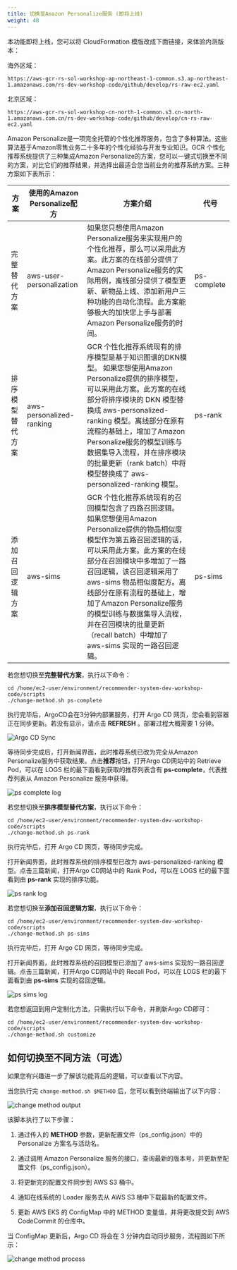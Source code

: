 ```yaml
---
title: 切换至Amazon Personalize服务 (即将上线)
weight: 48
---
```


本功能即将上线，您可以将 CloudFormation 模版改成下面链接，来体验内测版本：

海外区域：
```shell
https://aws-gcr-rs-sol-workshop-ap-northeast-1-common.s3.ap-northeast-1.amazonaws.com/rs-dev-workshop-code/github/develop/rs-raw-ec2.yaml
```

北京区域：
```shell
https://aws-gcr-rs-sol-workshop-cn-north-1-common.s3.cn-north-1.amazonaws.com.cn/rs-dev-workshop-code/github/develop/cn-rs-raw-ec2.yaml
```

Amazon Personalize是一项完全托管的个性化推荐服务，包含了多种算法。这些算法基于Amazon零售业务二十多年的个性化经验与开发专业知识。GCR 个性化推荐系统提供了三种集成Amazon Personalize的方案，您可以一键式切换至不同的方案，对比它们的推荐结果，并选择出最适合您当前业务的推荐系统方案。三种方案如下表所示：

|方案 |使用的Amazon Personalize配方 | 方案介绍 | 代号 |
|--- |--- | --- | --- |
|完整替代方案|aws-user-personalization |如果您只想使用Amazon Personalize服务来实现用户的个性化推荐，那么可以采用此方案。此方案的在线部分提供了Amazon Personalize服务的实际用例，离线部分提供了模型更新、新物品上线、添加新用户三种功能的自动化流程。此方案能够极大的加快您上手与部署Amazon Personalize服务的时间。 |ps-complete|
|排序模型替代方案|aws-personalized-ranking |GCR 个性化推荐系统现有的排序模型是基于知识图谱的DKN模型。 如果您想使用Amazon Personalize提供的排序模型，可以采用此方案。此方案的在线部分将排序模块的 DKN 模型替换成 aws-personalized-ranking 模型。离线部分在原有流程的基础上，增加了Amazon Personalize服务的模型训练与数据集导入流程，并在排序模块的批量更新（rank batch）中将模型替换成了 aws-personalized-ranking 模型。 |ps-rank|
|添加召回逻辑方案|aws-sims |GCR 个性化推荐系统现有的召回模型包含了四路召回逻辑。 如果您想使用Amazon Personalize提供的物品相似度模型作为第五路召回逻辑的话，可以采用此方案。此方案的在线部分在召回模块中多增加了一路召回逻辑，该召回逻辑采用了 aws-sims 物品相似度配方。离线部分在原有流程的基础上，增加了Amazon Personalize服务的模型训练与数据集导入流程，并在召回模块的批量更新（recall batch）中增加了 aws-sims 实现的一路召回逻辑。 |ps-sims|

若您想切换至**完整替代方案**，执行以下命令：
```shell
cd /home/ec2-user/environment/recommender-system-dev-workshop-code/scripts
./change-method.sh ps-complete
```

执行完毕后，ArgoCD会在3分钟内部署服务，打开 Argo CD 网页，您会看到容器正在同步更新。若没有显示，请点击 **REFRESH** 。部署过程大概需要 1 分钟。

![Argo CD Sync](/images/argocd-sync-method.png)

等待同步完成后，打开新闻界面，此时推荐系统已改为完全从Amazon Personalize服务中获取结果。点击**推荐**按钮，打开Argo CD网站中的 Retrieve Pod，可以在 LOGS 栏的最下面看到获取的推荐列表含有 **ps-complete**，代表推荐列表从 Amazon Personalize 服务中获得。

![ps complete log](/images/ps-complete-result.png)

若您想切换至**排序模型替代方案**，执行以下命令：
```shell
cd /home/ec2-user/environment/recommender-system-dev-workshop-code/scripts
./change-method.sh ps-rank
```

执行完毕后，打开 Argo CD 网页，等待同步完成。

打开新闻界面，此时推荐系统的排序模型已改为 aws-personalized-ranking 模型。点击三篇新闻，打开Argo CD网站中的 Rank Pod，可以在 LOGS 栏的最下面看到由 **ps-rank** 实现的排序功能。

![ps rank log](/images/ps-rank-result.png)

若您想切换至**添加召回逻辑方案**，执行以下命令：
```shell
cd /home/ec2-user/environment/recommender-system-dev-workshop-code/scripts
./change-method.sh ps-sims
```

执行完毕后，打开 Argo CD 网页，等待同步完成。

打开新闻界面，此时推荐系统的召回模型已添加了 aws-sims 实现的一路召回逻辑。点击三篇新闻，打开Argo CD网站中的 Recall Pod，可以在 LOGS 栏的最下面看到由 **ps-sims** 实现的召回逻辑。

![ps sims log](/images/ps-sims-result.png)

若您想返回到用户定制化方法，只需执行以下命令，并刷新Argo CD即可：
```shell
cd /home/ec2-user/environment/recommender-system-dev-workshop-code/scripts
./change-method.sh customize
```


## 如何切换至不同方法（可选） 

如果您有兴趣进一步了解该功能背后的逻辑，可以查看以下内容。 

当您执行完 `change-method.sh $METHOD` 后，您可以看到终端输出了以下内容：

![change method output](/images/change-method-output.png)

该脚本执行了以下步骤：

1. 通过传入的 **METHOD** 参数，更新配置文件（ps_config.json）中的 Personalize 方案名与活动名。

2. 通过调用 Amazon Personalize 服务的接口，查询最新的版本号，并更新至配置文件（ps_config.json）。   

3. 将更新完的配置文件同步到 AWS S3 桶中。

4. 通知在线系统的 Loader 服务去从 AWS S3 桶中下载最新的配置文件。

5. 更新 AWS EKS 的 ConfigMap 中的 METHOD 变量值，并将更改提交到 AWS CodeCommit 的仓库中。

当 ConfigMap 更新后，Argo CD 将会在 3 分钟内自动同步服务，流程图如下所示：

![change method process](/images/change-method-process.png)




